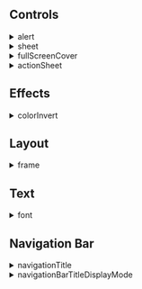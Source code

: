 ## Controls
<details markdown="block">
<summary>alert</summary><br>

ZStack is a container that overlays its children, aligning them in both axes.


</details>
<details markdown="block">
<summary>sheet</summary><br>

ZStack is a container that overlays its children, aligning them in both axes.


</details>
<details markdown="block">
<summary>fullScreenCover</summary><br>

ZStack is a container that overlays its children, aligning them in both axes.


</details>
<details markdown="block">
<summary>actionSheet</summary><br>

ZStack is a container that overlays its children, aligning them in both axes.


</details>

## Effects
<details markdown="block">
<summary>colorInvert</summary><br>

ZStack is a container that overlays its children, aligning them in both axes.



```xml
<body>
<vstack>
    <zstack>
        <rectangle foregroundColor="red"/>
        <text>RED color</text>
    </zstack>
    
    <zstack>
        <rectangle foregroundColor="red" colorInvert=""/>
        <text>Inverted RED color</text>
    </zstack>
</vstack>
</body>
```

<img src="https://magic-ui.com/Help/GitHubAssets/colorInvert-0.png?ts=1732922861.005959" alt="Example" width="250"/>

---

</details>

## Layout
<details markdown="block">
<summary>frame</summary><br>

ZStack is a container that overlays its children, aligning them in both axes.


</details>

## Text
<details markdown="block">
<summary>font</summary><br>

`font` modifier is used to set the font of text-based views (like Text, TextField, Label, etc.) in your SwiftUI views. You can specify the size, weight, and style of the font using this modifier. The font modifier can take various parameters, including predefined text styles (like .title, .body, .caption, etc.) that automatically adjust to the user's preferred text size, or custom fonts where you specify the font name and size.

## Examples

*Predefined system fonts*

```xml
<body>
<list>
  <section header="Predefined system fonts">
    <text font="largeTitle">largeTitle</text>
    <text font="title">title</text>
    <text font="title2">title2</text>
    <text font="title3">title3</text>
    <text font="headline">headline</text>
    <text font="subheadline">subheadline</text>
    <text font="body">body</text>
    <text font="callout">callout</text>
    <text font="caption">caption</text>
    <text font="caption2">caption2</text>
    <text font="footnote">footnote</text>
  </section>
</list>
</body>
```

<img src="https://magic-ui.com/Help/GitHubAssets/font-0.png?ts=1732922861.005986" alt="Example" width="250"/>

---
*Font and colors*

```xml
<body>
<list>
  <section header="Font and colors" footer="Various fonts with colors">
    <text foregroundColor="red" font="body">RED body</text>
    <text foregroundColor="green" font="caption2">GREEN caption2</text>
    <text foregroundColor="blue" font="largeTitle">BLUE largeTitle</text>
    <text foregroundColor="orange" font="custom:Courier;size:20">ORANGE Courier (20)</text>
  </section>
</list>
</body>
```

<img src="https://magic-ui.com/Help/GitHubAssets/font-1.png?ts=1732922861.00599" alt="Example" width="250"/>

---
*System font with size and weight*

```xml
<body>
<list>
  <section header="System font with size and weight" footer="System font is San Francisco Font">
    <text fontWeight="ultraLight">This is ultraLight text</text>
    <text font="size:30;weight:regular">This is regular text</text>
    <text font="size:30;weight:ultraLight">This is ultraLight text</text>
    <text font="size:30;weight:thin">This is thin text</text>
    <text font="size:30;weight:bold">This is bold text</text>
    <text font="size:30;weight:heavy">This is heavy text</text>
  </section>
</list>
</body>
```

<img src="https://magic-ui.com/Help/GitHubAssets/font-2.png?ts=1732922861.0059938" alt="Example" width="250"/>

---
*Custom font and size*

```xml
<body>
<list>
  <section header="Custom font" footer="You can specify font name and font size&#13;Example:custom:Helvetica Neue,size:20">
    <text font="custom:System;size:20">System (30)</text>
    <text font="custom:Helvetica Neue;size:20">Helvetica Neue (20)</text>
    <text font="custom:Helvetica Neue;size:24">Helvetica Neue (24)</text>
    <text font="custom:Verdana Italic;size:32">Verdana Itali (32)</text>
    <text font="custom:Courier;size:20">Courier (20)</text>
    <text font="custom:Arial;size:30">Arial (30)</text>
    <text font="custom:Georgia;size:30">Georgia (30)</text>
    <text font="custom:Nonexisting font;size:30">Nonexisting font (30)</text>
  </section>
</list>
</body>
```

<img src="https://magic-ui.com/Help/GitHubAssets/font-3.png?ts=1732922861.005997" alt="Example" width="250"/>

---

</details>

## Navigation Bar
<details markdown="block">
<summary>navigationTitle</summary><br>

**navigationTitle** is a modifier that sets the title of the navigation bar for the current view. This title represents the current navigation state and is displayed prominently in the navigation interface.

Parameters:
- **title**: A string that specifies the title to display in the navigation bar.

***Parameters:***

`title`  The text displayed as the navigation bar's title.

`displayMode` (optional)  Determines the style of the navigation bar title. It can take the following values:
* `automatic`  Adopts the previous view's display mode.
* `inline`  Displays a smaller, inline title suitable for secondary views.
* `large`  Shows a larger, more prominent title, typically used for top-level views.

> **Default value:** automatic

## Examples



```xml
<body>
<navigationstack>
	<text navigationTitle="My title">Content</text>
</navigationstack>
</body>
```

<img src="https://magic-ui.com/Help/GitHubAssets/navigationTitle-0.png?ts=1732922861.00907" alt="Example" width="250"/>

---


```xml
<body>
<navigationstack>
	<zstack navigationTitleDisplayMode="inline" navigationTitle="Inline navigation title">
	<color xignoresSafeArea="">green</color>
	<text font="largeTitle">Content</text>
	</zstack>
</navigationstack>
</body>
```

<img src="https://magic-ui.com/Help/GitHubAssets/navigationTitle-1.png?ts=1732922861.0090752" alt="Example" width="250"/>

---


```xml
<body>
<navigationstack>
	<zstack navigationTitleDisplayMode="large" navigationTitle="Large navigation title">
	<color xignoresSafeArea="">green</color>
	<text font="largeTitle">Content</text>
	</zstack>
</navigationstack>
</body>
```

<img src="https://magic-ui.com/Help/GitHubAssets/navigationTitle-2.png?ts=1732922861.009077" alt="Example" width="250"/>

---

</details>
<details markdown="block">
<summary>navigationBarTitleDisplayMode</summary><br>

**navigationBarTitleDisplayMode** is a modifier that configures the display style of the navigation bar title for the current view. It determines how the title appears within the navigation interface.

Parameters:
- **displayMode** (optional): Specifies the style of the navigation bar title. Possible values include:
  - **automatic**: Inherits the display mode from the previous navigation item.
  - **inline**: Displays a smaller, inline title suitable for secondary views.
  - **large**: Shows a larger, more prominent title, typically used for top-level views.

***Parameters:***

`displayMode` (optional) Specifies the style of the navigation bar title.
* `automatic` Inherits the display mode from the previous navigation item.
* `inline` Displays a smaller, inline title suitable for secondary views.
* `large` Shows a larger, more prominent title, typically used for top-level views.

> **Default value:** automatic

## Examples



```xml
<body>
<navigationstack>
	<text navigationTitle="My title">Default display mode is auto</text>
</navigationstack>
</body>
```

<img src="https://magic-ui.com/Help/GitHubAssets/navigationBarTitleDisplayMode-0.png?ts=1732922861.0117989" alt="Example" width="250"/>

---


```xml
<body>
<navigationstack>
	<zstack navigationTitleDisplayMode="inline" navigationTitle="Inline navigation title">
	<color xignoresSafeArea="">green</color>
	<text>navigationTitleDisplayMode="inline"</text>
	</zstack>
</navigationstack>
</body>
```

<img src="https://magic-ui.com/Help/GitHubAssets/navigationBarTitleDisplayMode-1.png?ts=1732922861.011804" alt="Example" width="250"/>

---


```xml
<body>
<navigationstack>
	<zstack navigationTitleDisplayMode="large" navigationTitle="Large navigation title">
	<color xignoresSafeArea="">green</color>
	<text>navigationTitleDisplayMode="large"</text>
	</zstack>
</navigationstack>
</body>
```

<img src="https://magic-ui.com/Help/GitHubAssets/navigationBarTitleDisplayMode-2.png?ts=1732922861.011808" alt="Example" width="250"/>

---

</details>
